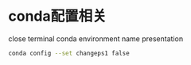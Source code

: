 # conda配置相关

close terminal conda environment name presentation  

```bash
conda config --set changeps1 false
```
